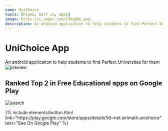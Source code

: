 ```yaml
---
name: UniChoice
tools: [Figma, Dart io, Apps]
image: https://i.imgur.com/C9bqQ0e.png
description: An android application to help students to find Perfect Universites for them
---
```


# UniChoice App

An android application to help students to find Perfect Universites for them
![preview](https://i.imgur.com/C9bqQ0e.png)

## Ranked Top 2 in Free Educational apps on Google Play 

![search](https://i.imgur.com/VNiZszw.png)

<p class="text-center">
{% include elements/button.html link="https://play.google.com/store/apps/details?id=net.sirimath.unichoice" text="See On Google Play" %}
</p>
